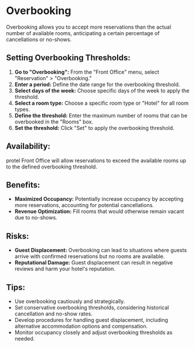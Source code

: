 # Overbooking

Overbooking allows you to accept more reservations than the actual number of available rooms, anticipating a certain percentage of cancellations or no-shows. 

## Setting Overbooking Thresholds:

1. **Go to "Overbooking":**  From the "Front Office" menu, select "Reservation" > "Overbooking."
2. **Enter a period:** Define the date range for the overbooking threshold.
3. **Select days of the week:**  Choose specific days of the week to apply the threshold.
4. **Select a room type:**  Choose a specific room type or "Hotel" for all room types. 
5. **Define the threshold:** Enter the maximum number of rooms that can be overbooked in the "Rooms" box.
6. **Set the threshold:**  Click "Set" to apply the overbooking threshold.

## Availability:

protel Front Office will allow reservations to exceed the available rooms up to the defined overbooking threshold.

## Benefits:

* **Maximized Occupancy:**  Potentially increase occupancy by accepting more reservations, accounting for potential cancellations.
* **Revenue Optimization:**  Fill rooms that would otherwise remain vacant due to no-shows. 

## Risks:

* **Guest Displacement:**  Overbooking can lead to situations where guests arrive with confirmed reservations but no rooms are available.
* **Reputational Damage:**  Guest displacement can result in negative reviews and harm your hotel's reputation.

## Tips:

* Use overbooking cautiously and strategically. 
* Set conservative overbooking thresholds, considering historical cancellation and no-show rates.
* Develop procedures for handling guest displacement, including alternative accommodation options and compensation.
* Monitor occupancy closely and adjust overbooking thresholds as needed. 
